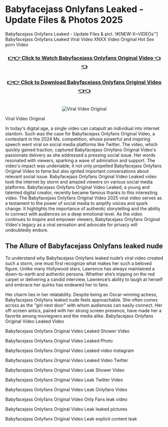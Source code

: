 # Babyfacejass Onlyfans Leaked - Update Files & Photos 2025

Babyfacejass Onlyfans Leaked - Update Files & pict. !#[NEW-X~VIDEOs™] Babyfacejass Onlyfans Leaked Viral Video XNXX Video Original Hot Sex porn Video
<br>
<div align="center">
<h3><a href="https://links2leaks.com/babyfacejass" rel="nofollow">👉👉 Click to Watch Babyfacejass Onlyfans Original Video 👈👈</a></h3>
<h3><a href="https://links2leaks.com/babyfacejass" rel="nofollow">👉👉 Click to Download Babyfacejass Onlyfans Original Video 👈👈</a></h3>
<br>
<a href="https://links2leaks.com/babyfacejass" rel="nofollow"><img src="https://i.ibb.co/Gkj2r4b/banner.png" alt="Viral Video Original" style="max-width: 100%; display: inline-block;" data-target="animated-image.originalImage"></a>
</div>

Viral Video Original

In today's digital age, a single video can catapult an individual into internet stardom. Such was the case for Babyfacejass Onlyfans Original Video, a contestant in the 2024 Ms. competition, whose powerful and inspiring speech went viral on social media platforms like Twitter.
The video, which quickly gained traction, captured Babyfacejass Onlyfans Original Video's passionate delivery as she addressed a pressing social issue. Her words resonated with viewers, sparking a wave of admiration and support. The video's impact was undeniable; it not only propelled Babyfacejass Onlyfans Original Video to fame but also ignited important conversations about relevant social issue.
Babyfacejass Onlyfans Original Video Leaked video took the internet by storm and amazed viewers on various social media platforms. Babyfacejass Onlyfans Original Video Leaked, a young and talented digital creator, recently became famous thanks to this interesting video.
The Babyfacejass Onlyfans Original Video 2025 viral video serves as a testament to the power of social media to amplify voices and spark change. It highlights the importance of authentic storytelling and the ability to connect with audiences on a deep emotional level. As the video continues to inspire and empower viewers, Babyfacejass Onlyfans Original Video's legacy as a viral sensation and advocate for privacy will undoubtedly endure.

<h2>The Allure of Babyfacejass Onlyfans leaked nude</h2>


To understand why Babyfacejass Onlyfans leaked nude’s viral video created such a storm, one must first recognize what makes her such a beloved figure. Unlike many Hollywood stars, Lawrence has always maintained a down-to-earth and authentic persona. Whether she’s tripping on the red carpet or delivering a candid interview, Lawrence’s ability to laugh at herself and embrace her quirks has endeared her to fans.

Her charm lies in her relatability. Despite being an Oscar-winning actress, Babyfacejass Onlyfans leaked nude feels approachable. She often comes across as the "girl next door" with whom audiences can easily connect. Her off-screen antics, paired with her strong screen presence, have made her a favorite among moviegoers and the media alike.
Babyfacejass Onlyfans Original Video Leaked Video

Babyfacejass Onlyfans Original Video Leaked Shower Video

Babyfacejass Onlyfans Original Video Leaked Photo

Babyfacejass Onlyfans Original Video Leaked video instagram

Babyfacejass Onlyfans Original Video Leaked Video Twitter

Babyfacejass Onlyfans Original Video Leak Shower Video

Babyfacejass Onlyfans Original Video Leak Twitter Video

Babyfacejass Onlyfans Original Video Leak Onlyfans Video

Babyfacejass Onlyfans Original Video Only Fans leak video

Babyfacejass Onlyfans Original Video Leak leaked pictures

Babyfacejass Onlyfans Original Video Leak explicit content leak